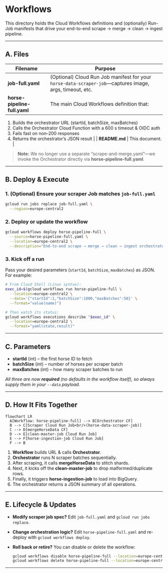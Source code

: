 # Workflows

This directory holds the Cloud Workflows definitions and (optionally) Run-Job manifests that drive your end-to-end scrape → merge → clean → ingest pipeline.

---

## A. Files

| Filename                       | Purpose                                                                                           |
| ------------------------------ | ------------------------------------------------------------------------------------------------- |
| **job-full.yaml**              | (Optional) Cloud Run Job manifest for your `horse-data-scraper-job`—captures image, args, timeout, etc. |
| **horse-pipeline-full.yaml**   | The main Cloud Workflows definition that:  
1. Builds the orchestrator URL (startId, batchSize, maxBatches)  
2. Calls the Orchestrator Cloud Function with a 600 s timeout & OIDC auth  
3. Fails fast on non-200 responses  
4. Returns the orchestrator’s JSON result |
| **README.md**                  | This document.                                                                                   |

> **Note:** We no longer use a separate “scrape-and-merge.yaml”—we invoke the Orchestrator directly via **horse-pipeline-full.yaml**.

---

## B. Deploy & Execute

### 1. (Optional) Ensure your scraper Job matches `job-full.yaml`

```bash
gcloud run jobs replace job-full.yaml \
  --region=europe-central2
````

### 2. Deploy or update the workflow

```bash
gcloud workflows deploy horse-pipeline-full \
  --source=horse-pipeline-full.yaml \
  --location=europe-central2 \
  --description="End-to-end scrape → merge → clean → ingest orchestrator"
```

### 3. Kick off a run

Pass your desired parameters (`startId`, `batchSize`, `maxBatches`) as JSON. For example:

```bash
# From Cloud Shell (Linux syntax):
exec_id=$(gcloud workflows run horse-pipeline-full \
  --location=europe-central2 \
  --data='{"startId":1,"batchSize":1000,"maxBatches":50}' \
  --format="value(name)")

# Then watch its status:
gcloud workflows executions describe "$exec_id" \
  --location=europe-central2 \
  --format="yaml(state,result)"
```

---

## C. Parameters

* **startId** (int) – the first horse ID to fetch
* **batchSize** (int) – number of horses per scraper batch
* **maxBatches** (int) – how many scraper batches to run

*All three are now **required** (no defaults in the workflow itself), so always supply them in your `--data` payload.*

---

## D. How It Fits Together

```mermaid
flowchart LR
  A[Workflow: horse-pipeline-full] --> B[Orchestrator CF]
  B --> C[Scraper Cloud Run Job<br/>(horse-data-scraper-job)]
  C --> D[mergeHorseData CF]
  D --> E[clean-master-job Cloud Run Job]
  E --> F[horse-ingestion-job Cloud Run Job]
  F --> B
```

1. **Workflow** builds URL & calls **Orchestrator**.
2. **Orchestrator** runs N scraper batches sequentially.
3. After scraping, it calls **mergeHorseData** to stitch shards.
4. Next, it kicks off the **clean-master-job** to drop malformed/duplicate rows.
5. Finally, it triggers **horse-ingestion-job** to load into BigQuery.
6. The orchestrator returns a JSON summary of all operations.

---

## E. Lifecycle & Updates

* **Modify scraper job spec?**
  Edit `job-full.yaml` and `gcloud run jobs replace`.

* **Change orchestration logic?**
  Edit `horse-pipeline-full.yaml` and re-deploy with `gcloud workflows deploy`.

* **Roll back or retire?**
  You can disable or delete the workflow:

  ```bash
  gcloud workflows disable horse-pipeline-full --location=europe-central2
  gcloud workflows delete horse-pipeline-full --location=europe-central2
  ```

---
